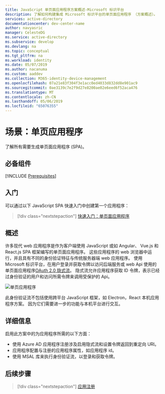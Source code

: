 ```yaml
---
title: JavaScript 单页面应用程序方案概述-Microsoft 标识平台
description: 了解如何构建集成 Microsoft 标识平台的单页面应用程序 （方案概述）。
services: active-directory
documentationcenter: dev-center-name
author: navyasric
manager: CelesteDG
ms.service: active-directory
ms.subservice: develop
ms.devlang: na
ms.topic: conceptual
ms.tgt_pltfrm: na
ms.workload: identity
ms.date: 05/07/2019
ms.author: nacanuma
ms.custom: aaddev
ms.collection: M365-identity-device-management
ms.openlocfilehash: 07a21e83f304f3e1acc0ed4033d832dd8e901ac9
ms.sourcegitcommit: 0ae3139c7e2f9d27e8200ae02e6eed6f52aca476
ms.translationtype: MT
ms.contentlocale: zh-CN
ms.lasthandoff: 05/06/2019
ms.locfileid: "65076355"
---
```

# <a name="scenario-single-page-application"></a>场景：单页应用程序

了解所有需要生成单页面应用程序 (SPA)。

## <a name="prerequisites"></a>必备组件

[!INCLUDE [Prerequisites](../../../includes/active-directory-develop-scenarios-prerequisites.md)]

## <a name="getting-started"></a>入门

可以通过以下 JavaScript SPA 快速入门中创建第一个应用程序：

> [!div class="nextstepaction"]
> [快速入门：单页面应用程序](./quickstart-v2-javascript.md)

## <a name="overview"></a>概述

许多现代 web 应用程序是作为客户端使用 JavaScript 或如 Angular、 Vue.js 和 React.js SPA 框架编写的单页面应用程序。 这些应用程序的 web 浏览器中运行，并且具有不同的身份验证特征与传统服务器端 web 应用程序。 使用 Microsoft 标识平台，在用户登录并获取令牌以访问后端服务或 web Api 使用的单页面应用程序[OAuth 2.0 隐式流](./v2-oauth2-implicit-grant-flow.md)。 隐式流允许应用程序获取 ID 令牌，表示已经过身份验证的用户和访问所需令牌来调用受保护的 Api。

![单页应用程序](./media/scenarios/spa-app.svg)

此身份验证流不包括使用跨平台 JavaScript 框架，如 Electron，React 本机应用程序方案。 因为它们需要进一步的功能与本机平台进行交互。

## <a name="specifics"></a>详细信息

启用此方案中的为应用程序所需的以下方面：

* 使用 Azure AD 应用程序注册涉及启用隐式流和设置令牌返回到重定向 URI。
* 应用程序配置与注册的应用程序属性，如应用程序 id。
* 使用 MSAL 库来执行身份验证流，以登录和获取令牌。

## <a name="next-steps"></a>后续步骤

> [!div class="nextstepaction"]
> [应用注册](scenario-spa-app-registration.md)

